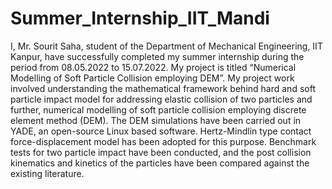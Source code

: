 # Summer_Internship_IIT_Mandi
I, Mr. Sourit Saha, student of the Department of Mechanical Engineering, IIT Kanpur, have successfully completed my summer internship during the period from 08.05.2022 to 15.07.2022. My project is titled “Numerical Modelling of Soft Particle Collision employing DEM”. My project work involved understanding the mathematical framework behind hard and soft particle impact model for addressing elastic collision of two particles and further, numerical modelling of soft particle collision employing discrete element method (DEM). The DEM simulations have been carried out in YADE, an open-source Linux based software. Hertz-Mindlin type contact force-displacement model has been adopted for this purpose. Benchmark tests for two particle impact have been conducted, and the post collision kinematics and kinetics of the particles have been compared against the existing literature.
